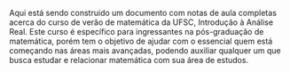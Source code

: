 Aqui está sendo construido um documento com notas de aula completas acerca do curso de verão de matemática da UFSC, Introdução à Análise Real. Este curso é específico para ingressantes na pós-graduação de matemática, porém tem o objetivo de ajudar com o essencial quem está começando nas áreas mais avançadas, podendo auxiliar qualquer um que busca estudar e relacionar matemática com sua área de estudos.
